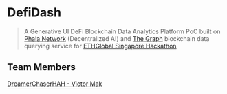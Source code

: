 # DefiDash

> A Generative UI DeFi Blockchain Data Analytics Platform PoC built on <a href="https://phala.network">Phala Network</a> (Decentralized AI) and <a href="https://thegraph.com">The Graph</a> blockchain data querying service for <a href="https://ethglobal.com/events/singapore2024">ETHGlobal Singapore Hackathon</a>

## Team Members
<a href="https://github.com/DreamerChaserHAH">DreamerChaserHAH - Victor Mak</a>